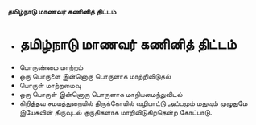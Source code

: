 **தமிழ்நாடு மாணவர் கணினித் திட்டம்**
- # தமிழ்நாடு மாணவர் கணினித் திட்டம்
- பொருண்மை மாற்றம்
- ஒரு பொருளை இன்னொரு பொருளாக மாற்றிவிடுதல்
- பொருள் மாற்றமைவு
- ஒரு பொருள் இன்னொரு பொருளாக மாறியமைந்துவிடல்
- கிறித்தவ சமயத்துறையில் திருக்கோயில் வழிபாட்டு அப்பமும் மதுவும் முழுதுமே இயேசுவின் திருவுடல் குருதிகளாக மாறிவிடுகிறதென்ற கோட்பாடு.

